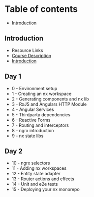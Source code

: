 # Table of contents

* [Introduction](README.md)

## Introduction

* Resource Links
* [Course Description](introduction/course-description.md)
* [Introduction](introduction/introduction.md)

## Day 1

* 0 - Environment setup
* 1 -  Creating an nx workspace
* 2 - Generating components and nx lib
* 3 - RxJS and Angulars HTTP Module
* 4 - Angular Services
* 5 - Thirdparty dependencies
* 6 - Reactive Forms
* 7 - Routing and interceptors
* 8 - ngrx introduction
* 9 - nx state libs

## Day 2

* 10 - ngrx selectors
* 11 - Adding nx workspaces
* 12 - Entity state adapter
* 13 - Router actions and effects
* 14 - Unit and e2e tests
* 15 - Deploying your nx monorepo

